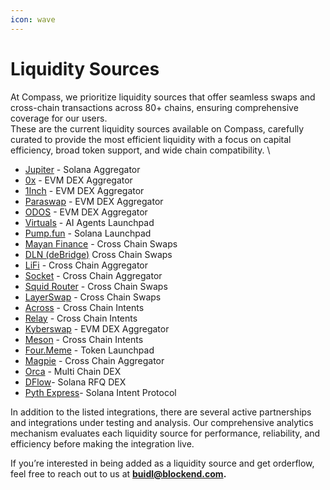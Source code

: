 ```yaml
---
icon: wave
---
```


# Liquidity Sources

At Compass, we prioritize liquidity sources that offer seamless swaps and cross-chain transactions across 80+ chains, ensuring comprehensive coverage for our users.\
These are the current liquidity sources available on Compass, carefully curated to provide the most efficient liquidity with a focus on capital efficiency, broad token support, and wide chain compatibility. \


* [Jupiter](https://jup.ag/) - Solana Aggregator
* [0x](https://0x.org/) - EVM DEX Aggregator
* [1Inch](https://1inch.io/) - EVM DEX Aggregator&#x20;
* [Paraswap](https://paraswap.io/) - EVM DEX Aggregator&#x20;
* [ODOS](https://www.odos.xyz/) - EVM DEX Aggregator&#x20;
* [Virtuals](https://www.virtuals.io/) - AI Agents Launchpad
* [Pump.fun](https://pump.fun/) - Solana Launchpad
* [Mayan Finance](https://mayan.finance/) - Cross Chain Swaps
* [DLN (deBridge)](https://dln.trade/) Cross Chain Swaps&#x20;
* [LiFi](https://li.fi/) - Cross Chain Aggregator
* [Socket](https://socket.tech/) - Cross Chain Aggregator
* [Squid Router](https://www.squidrouter.com/) - Cross Chain Swaps
* [LayerSwap](https://layerswap.io/) - Cross Chain Swaps
* [Across](https://across.to/) - Cross Chain Intents
* [Relay](https://relay.link/) - Cross Chain Intents
* [Kyberswap](https://kyberswap.com/) - EVM DEX Aggregator
* [Meson](https://meson.fi/) - Cross Chain Intents
* [Four.Meme](https://four.meme/) - Token Launchpad
* [Magpie](https://magpiefi.xyz) - Cross Chain Aggregator
* [Orca](https://www.orca.so/) - Multi Chain DEX
* [DFlow](https://dflow.net/)- Solana RFQ DEX
* [Pyth Express](https://www.pyth.network/express-relay)- Solana Intent Protocol



In addition to the listed integrations, there are several active partnerships and integrations under testing and analysis. Our comprehensive analytics mechanism evaluates each liquidity source for performance, reliability, and efficiency before making the integration live.

If you’re interested in being added as a liquidity source and get orderflow, feel free to reach out to us at **buidl@blockend.com.**
